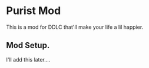# Purist Mod

This is a mod for DDLC that'll make your life a lil happier.

## Mod Setup.

I'll add this later....